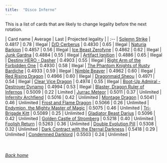 ```yaml
---
title:  "Disco Inferno"
---
```


This is a list of cards that are likely to change legality before the next rotation.

| Card name | Average | Last | Projected legality |
| :-- |
[Solemn Strike](https://db.ygoprodeck.com/card/?search=Solemn%20Strike) | 0.4817 | 0.78 | Illegal |
[D/D Cerberus](https://db.ygoprodeck.com/card/?search=D/D%20Cerberus) | 0.4830 | 0.65 | Illegal |
[Naturia Barkion](https://db.ygoprodeck.com/card/?search=Naturia%20Barkion) | 0.4857 | 0.56 | Illegal |
[Ice Beast Zerofyne](https://db.ygoprodeck.com/card/?search=Ice%20Beast%20Zerofyne) | 0.4862 | 0.62 | Illegal |
[Junk Gardna](https://db.ygoprodeck.com/card/?search=Junk%20Gardna) | 0.4884 | 0.55 | Illegal |
[Artifact Ignition](https://db.ygoprodeck.com/card/?search=Artifact%20Ignition) | 0.4886 | 0.65 | Illegal |
[Destiny HERO - Dasher](https://db.ygoprodeck.com/card/?search=Destiny%20HERO%20-%20Dasher) | 0.4903 | 0.55 | Illegal |
[Right Arm of the Forbidden One](https://db.ygoprodeck.com/card/?search=Right%20Arm%20of%20the%20Forbidden%20One) | 0.4930 | 0.58 | Illegal |
[The Phantom Knights of Rusty Bardiche](https://db.ygoprodeck.com/card/?search=The%20Phantom%20Knights%20of%20Rusty%20Bardiche) | 0.4933 | 0.59 | Illegal |
[Nimble Beaver](https://db.ygoprodeck.com/card/?search=Nimble%20Beaver) | 0.4962 | 0.60 | Illegal |
[Red Rising Dragon](https://db.ygoprodeck.com/card/?search=Red%20Rising%20Dragon) | 0.4966 | 0.60 | Illegal |
[Dragonmaid Sheou](https://db.ygoprodeck.com/card/?search=Dragonmaid%20Sheou) | 0.4971 | 0.54 | Illegal |
[Clear Vice Dragon](https://db.ygoprodeck.com/card/?search=Clear%20Vice%20Dragon) | 0.4974 | 0.55 | Illegal |
[Boot-Up Admiral - Destroyer Dynamo](https://db.ygoprodeck.com/card/?search=Boot-Up%20Admiral%20-%20Destroyer%20Dynamo) | 0.4994 | 0.53 | Illegal |
[Blaster, Dragon Ruler of Infernos](https://db.ygoprodeck.com/card/?search=Blaster,%20Dragon%20Ruler%20of%20Infernos) | 0.5009 | 0.22 | Limited |
[Jurrac Meteor](https://db.ygoprodeck.com/card/?search=Jurrac%20Meteor) | 0.5011 | 0.37 | Unlimited |
[Infernity Archfiend](https://db.ygoprodeck.com/card/?search=Infernity%20Archfiend) | 0.5016 | 0.42 | Unlimited |
[Montage Dragon](https://db.ygoprodeck.com/card/?search=Montage%20Dragon) | 0.5041 | 0.46 | Unlimited |
[Frost and Flame Dragon](https://db.ygoprodeck.com/card/?search=Frost%20and%20Flame%20Dragon) | 0.5066 | 0.26 | Unlimited |
[Endymion, the Mighty Master of Magic](https://db.ygoprodeck.com/card/?search=Endymion,%20the%20Mighty%20Master%20of%20Magic) | 0.5075 | 0.46 | Unlimited |
[Tri-Brigade Kitt](https://db.ygoprodeck.com/card/?search=Tri-Brigade%20Kitt) | 0.5089 | 0.25 | Unlimited |
[Gladiator Beast Darius](https://db.ygoprodeck.com/card/?search=Gladiator%20Beast%20Darius) | 0.5096 | 0.42 | Unlimited |
[Golden Castle of Stromberg](https://db.ygoprodeck.com/card/?search=Golden%20Castle%20of%20Stromberg) | 0.5218 | 0.40 | Unlimited |
[Foolish Return](https://db.ygoprodeck.com/card/?search=Foolish%20Return) | 0.5263 | 0.36 | Unlimited |
[Double Evolution Pill](https://db.ygoprodeck.com/card/?search=Double%20Evolution%20Pill) | 0.5308 | 0.32 | Unlimited |
[Dark Contract with the Eternal Darkness](https://db.ygoprodeck.com/card/?search=Dark%20Contract%20with%20the%20Eternal%20Darkness) | 0.5418 | 0.29 | Unlimited |
[Condemned Darklord](https://db.ygoprodeck.com/card/?search=Condemned%20Darklord) | 0.5503 | 0.24 | Unlimited |

<br>

###### [Back home](index)